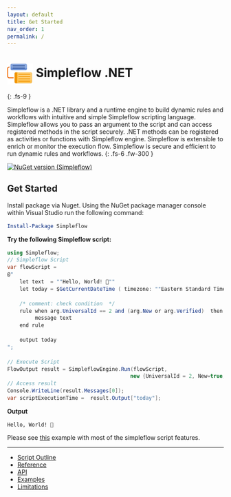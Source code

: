 ```yaml
---
layout: default
title: Get Started
nav_order: 1
permalink: /
---
```


# <img src="https://raw.githubusercontent.com/navtech-io/Simpleflow/develop/src/Simpleflow/PackageIcon.png" style="width:60px;vertical-align:middle" > Simpleflow .NET
{: .fs-9 }

Simpleflow is a .NET library and a runtime engine to build dynamic rules and workflows with intuitive and simple Simpleflow scripting language. Simpleflow allows you to pass an argument to the script and can access registered methods in the script securely. .NET methods can be registered as activities or functions with Simpleflow engine. Simpleflow is extensible to enrich or monitor the execution flow. Simpleflow is secure and efficient to run dynamic rules and workflows.
{: .fs-6 .fw-300 }

[![NuGet version (Simpleflow)](https://img.shields.io/nuget/vpre/Simpleflow?style=for-the-badge)](https://www.nuget.org/packages/Simpleflow/)


## Get Started

Install package via Nuget. Using the NuGet package manager console within Visual Studio run the following command:

```powershell
Install-Package Simpleflow	
```

**Try the following Simpleflow script:**

```csharp
using Simpleflow;
// Simpleflow Script
var flowScript = 
@" 
    let text  = ""Hello, World! 🌄""
    let today = $GetCurrentDateTime ( timezone: ""Eastern Standard Time"" )

    /* comment: check condition  */
    rule when arg.UniversalId == 2 and (arg.New or arg.Verified)  then
         message text
    end rule

    output today
";

// Execute Script
FlowOutput result = SimpleflowEngine.Run(flowScript, 
                                        new {UniversalId = 2, New=true, Verified=false});
// Access result
Console.WriteLine(result.Messages[0]); 
var scriptExecutionTime =  result.Output["today"];

```

**Output**

```
Hello, World! 🌄

```
Please see [this](docs/examples/) example with most of the simpleflow script features.

---

* [Script Outline](docs/simpleflow-script-reference/#script-outline)
* [Reference](docs/simpleflow-script-reference/#script-outline)
* [API](docs/api/)
* [Examples](docs/examples/)
* [Limitations](docs/simpleflow-script-reference/#limitations)



